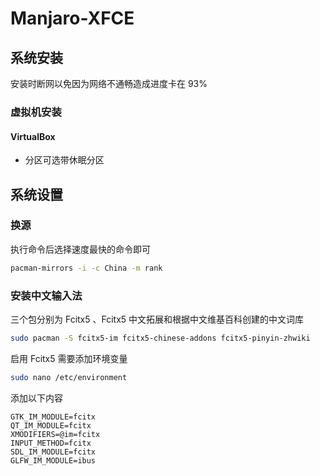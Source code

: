 # Manjaro-XFCE

## 系统安装

安装时断网以免因为网络不通畅造成进度卡在 93%

### 虚拟机安装

#### VirtualBox

- 分区可选带休眠分区

## 系统设置

### 换源

执行命令后选择速度最快的命令即可

```bash
pacman-mirrors -i -c China -m rank
```

### 安装中文输入法

三个包分别为 Fcitx5 、Fcitx5 中文拓展和根据中文维基百科创建的中文词库

```bash
sudo pacman -S fcitx5-im fcitx5-chinese-addons fcitx5-pinyin-zhwiki
```

启用 Fcitx5 需要添加环境变量

```bash
sudo nano /etc/environment
```

添加以下内容

```text
GTK_IM_MODULE=fcitx
QT_IM_MODULE=fcitx
XMODIFIERS=@im=fcitx
INPUT_METHOD=fcitx
SDL_IM_MODULE=fcitx
GLFW_IM_MODULE=ibus
```
